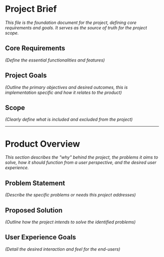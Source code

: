 # Project Brief

*This file is the foundation document for the project, defining core requirements and goals. It serves as the source of truth for the project scope.*

## Core Requirements

*(Define the essential functionalities and features)*

## Project Goals

*(Outline the primary objectives and desired outcomes, this is implementation specific and how it relates to the product)*

## Scope

*(Clearly define what is included and excluded from the project)*

---

# Product Overview

*This section describes the "why" behind the project, the problems it aims to solve, how it should function from a user perspective, and the desired user experience.*

## Problem Statement

*(Describe the specific problems or needs this project addresses)*

## Proposed Solution

*(Outline how the project intends to solve the identified problems)*

## User Experience Goals

*(Detail the desired interaction and feel for the end-users)*
